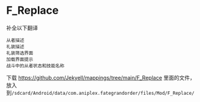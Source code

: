 # F_Replace
补全以下翻译
```
从者描述
礼装描述
礼装筛选界面
加载界面提示
战斗中的从者状态和技能名称
```

下载 https://github.com/Jekyell/mappings/tree/main/F_Replace 里面的文件，放入到`/sdcard/Android/data/com.aniplex.fategrandorder/files/Mod/F_Replace/`

